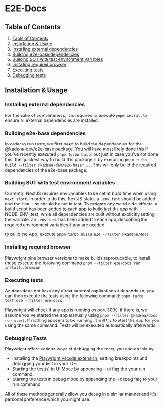 # E2E-Docs

## Table of Contents

1. [Table of Contents][1]
2. [Installation & Usage][2]
3. [Installing external dependencies][3]
4. [Building e2e-base dependencies][4]
5. [Building SUT with test environment variables][5]
6. [Installing required browser][6]
7. [Executing tests][7]
8. [Debugging tests][8]

## Installation & Usage

### Installing external dependencies

For the sake of completeness, it is required to execute `pnpm install` to ensure
all external dependencies are installed.

### Building e2e-base dependencies

In order to run tests, we first need to build the dependencies for the
@kadena-dev/e2e-base package. You will have most likely done this if you've
recently executed `pnpm turbo build` but just in case you've not done this, the
quickest way to build this package is by executing
`pnpm turbo build --filter @kadena-dev/e2e-base^...`. This will only build the
required dependencies of the e2e-base package.

### Building SUT with test environment variables

Currently, NextJS requires env variables to be set at build time when using
`next start`. In order to do this, NextJS states a `.env.test` should be added
and the `NODE_ENV` should be set to test. To mitigate any weird side-effects, a
build script has been added to each app to build _just the app_ with
NODE_ENV=test, while all dependencies are built without explicitly setting the
variable. an `.env.test` has been added to each app, describing the required
environment variables if any are needed.

to build the App, execute `pnpm turbo build:e2e --filter @kadena/docs`

### Installing required browser

Playwright pins browser versions to make builds reproducable, to install these
execute the following command `pnpm --filter e2e-docs run install:chromium`

### Executing tests

As docs does not have any direct external applications it depends on, you can
then execute the tests using the following command:
`pnpm turbo test:e2e --filter e2e-docs`

Playwright will check if any app is running on port 3000, if there is, we assume
you've started the app manually using `pnpm --filter @kadena/docs run start`. If
nothing appears to be running, it will try to start the app for you using the
same command. Tests will be executed automatically afterwards.

### Debugging Tests

Playwright offers various ways of debugging the tests, you can do this by

- installing the [Playwright vscode extension][9], setting breakpoints and
  debugging your test in your IDE.
- Starting the test(s) in [UI Mode][10] by appending --ui flag the your run
  command.
- Starting the tests in debug mode by appending the --debug flag to your run
  command

All of these methods generally allow you debug in a similar manner and it's
personal preference which you might use.

[1]: #table-of-contents
[2]: #installation-#-usage
[3]: #installing-external-dependencies
[4]: #building-e2e-base-dependencies
[5]: #building-sut-with-test-environment-variables
[6]: #installing-required-browser
[7]: #executing-tests
[8]: #debugging-tests
[9]: https://playwright.dev/docs/getting-started-vscode
[10]: https://playwright.dev/docs/test-ui-mode#opening-ui-mode
